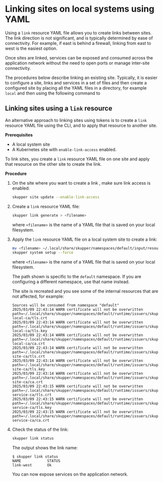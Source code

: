 <a id="system-linking-yaml"></a>
# Linking sites on local systems using YAML


Using a `link` resource YAML file allows you to create links between sites.
The link direction is not significant, and is typically determined by ease of connectivity. For example, if east is behind a firewall, linking from east to west is the easiest option.

Once sites are linked, services can be exposed and consumed across the application network without the need to open ports or manage inter-site connectivity.

The procedures below describe linking an existing site.
Typically, it is easier to configure a site, links and services in a set of files and then create a configured site by placing all the YAML files in a directory, for example `local` and then using the following command to 

<a id="system-link-yaml"></a>
## Linking sites using a `link` resource

An alternative approach to linking sites using tokens is to create a `link` resource YAML file using the CLI, and to apply that resource to another site.

**Prerequisites**

* A local system site
* A Kubernetes site with `enable-link-access` enabled.

To link sites, you create a `link` resource YAML file on one site and apply that resource on the other site to create the link.

**Procedure**

1. On the site where you want to create a link , make sure link access is enabled:
   ```bash
   skupper site update --enable-link-access
   ```
2. Create a `link` resource YAML file:
   ```bash
   skupper link generate > <filename>
   ```
   where `<filename>` is the name of a YAML file that is saved on your local filesystem.

3. Apply the `link` resource YAML file on a local system site to create a link:
   ```bash
   mv <filename> ~/.local/share/skupper/namespaces/default/input/resources/
   skupper system setup --force
   ```
   where `<filename>` is the name of a YAML file that is saved on your local filesystem.

   The path shown is specific to the `default` namespace.
   If you are configuring a different namespace, use that name instead.

   The site is recreated and you see some of the internal resources that are not affected, for example:
   ```
   Sources will be consumed from namespace "default"
   2025/03/09 22:43:14 WARN certificate will not be overwritten path=~/.local/share/skupper/namespaces/default/runtime/issuers/skupper-local-ca/tls.crt
   2025/03/09 22:43:14 WARN certificate will not be overwritten path=~/.local/share/skupper/namespaces/default/runtime/issuers/skupper-local-ca/tls.key
   2025/03/09 22:43:14 WARN certificate will not be overwritten path=~/.local/share/skupper/namespaces/default/runtime/issuers/skupper-local-ca/ca.crt
   2025/03/09 22:43:14 WARN certificate will not be overwritten path=~/.local/share/skupper/namespaces/default/runtime/issuers/skupper-site-ca/tls.crt
   2025/03/09 22:43:14 WARN certificate will not be overwritten path=~/.local/share/skupper/namespaces/default/runtime/issuers/skupper-site-ca/tls.key
   2025/03/09 22:43:14 WARN certificate will not be overwritten path=~/.local/share/skupper/namespaces/default/runtime/issuers/skupper-site-ca/ca.crt
   2025/03/09 22:43:15 WARN certificate will not be overwritten path=~/.local/share/skupper/namespaces/default/runtime/issuers/skupper-service-ca/tls.crt
   2025/03/09 22:43:15 WARN certificate will not be overwritten path=~/.local/share/skupper/namespaces/default/runtime/issuers/skupper-service-ca/tls.key
   2025/03/09 22:43:15 WARN certificate will not be overwritten path=~/.local/share/skupper/namespaces/default/runtime/issuers/skupper-service-ca/ca.crt
   
   ```

4. Check the status of the link:
   ```bash
   skupper link status
   ```
   The output shows the link name:
   ```
   $ skupper link status
   NAME            STATUS
   link-west       Ok
   ```
   You can now expose services on the application network.
